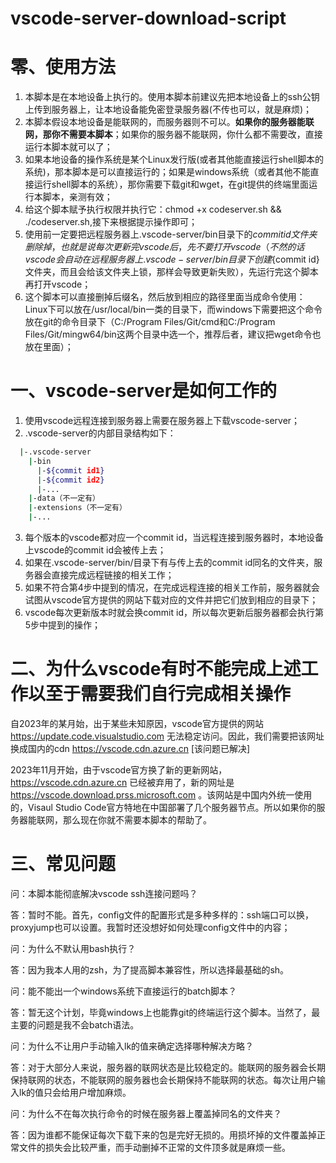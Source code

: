 # vscode-server-download-script


# 零、使用方法


1. 本脚本是在本地设备上执行的。使用本脚本前建议先把本地设备上的ssh公钥上传到服务器上，让本地设备能免密登录服务器(不传也可以，就是麻烦)；
2. 本脚本假设本地设备是能联网的，而服务器则不可以。**如果你的服务器能联网，那你不需要本脚本**；如果你的服务器不能联网，你什么都不需要改，直接运行本脚本就可以了；
3. 如果本地设备的操作系统是某个Linux发行版(或者其他能直接运行shell脚本的系统)，那本脚本是可以直接运行的；如果是windows系统（或者其他不能直接运行shell脚本的系统），那你需要下载git和wget，在git提供的终端里面运行本脚本，亲测有效；
4. 给这个脚本赋予执行权限并执行它：chmod +x codeserver.sh && ./codeserver.sh,接下来根据提示操作即可；
5. 使用前一定要把远程服务器上.vscode-server/bin目录下的${commit id}文件夹删除掉，也就是说每次更新完vscode后，先不要打开vscode（不然的话vscode会自动在远程服务器上.vscode-server/bin目录下创建${commit id}文件夹，而且会给该文件夹上锁，那样会导致更新失败），先运行完这个脚本再打开vscode；
6. 这个脚本可以直接删掉后缀名，然后放到相应的路径里面当成命令使用：Linux下可以放在/usr/local/bin一类的目录下，而windows下需要把这个命令放在git的命令目录下（C:/Program Files/Git/cmd和C:/Program Files/Git/mingw64/bin这两个目录中选一个，推荐后者，建议把wget命令也放在里面）；


# 一、vscode-server是如何工作的


1. 使用vscode远程连接到服务器上需要在服务器上下载vscode-server；
2. .vscode-server的内部目录结构如下：
```bash
  |-.vscode-server
    |-bin
      |-${commit id1}
      |-${commit id2}
      |-...
    |-data（不一定有）
    |-extensions（不一定有）
    |-...
```
3. 每个版本的vscode都对应一个commit id，当远程连接到服务器时，本地设备上vscode的commit id会被传上去；
4. 如果在.vscode-server/bin/目录下有与传上去的commit id同名的文件夹，服务器会直接完成远程链接的相关工作；
5. 如果不符合第4步中提到的情况，在完成远程连接的相关工作前，服务器就会试图从vscode官方提供的网站下载对应的文件并把它们放到相应的目录下；
6. vscode每次更新版本时就会换commit id，所以每次更新后服务器都会执行第5步中提到的操作；


# 二、为什么vscode有时不能完成上述工作以至于需要我们自行完成相关操作


  自2023年的某月始，出于某些未知原因，vscode官方提供的网站 https://update.code.visualstudio.com 无法稳定访问。因此，我们需要把该网址换成国内的cdn https://vscode.cdn.azure.cn [该问题已解决]

  2023年11月开始，由于vscode官方换了新的更新网站，https://vscode.cdn.azure.cn 已经被弃用了，新的网址是 https://vscode.download.prss.microsoft.com 。该网站是中国内外统一使用的，Visaul Studio Code官方特地在中国部署了几个服务器节点。所以如果你的服务器能联网，那么现在你就不需要本脚本的帮助了。

# 三、常见问题


问：本脚本能彻底解决vscode ssh连接问题吗？

答：暂时不能。首先，config文件的配置形式是多种多样的：ssh端口可以换，proxyjump也可以设置。我暂时还没想好如何处理config文件中的内容；

问：为什么不默认用bash执行？

答：因为我本人用的zsh，为了提高脚本兼容性，所以选择最基础的sh。

问：能不能出一个windows系统下直接运行的batch脚本？

答：暂无这个计划，毕竟windows上也能靠git的终端运行这个脚本。当然了，最主要的问题是我不会batch语法。

问：为什么不让用户手动输入lk的值来确定选择哪种解决方略？

答：对于大部分人来说，服务器的联网状态是比较稳定的。能联网的服务器会长期保持联网的状态，不能联网的服务器也会长期保持不能联网的状态。每次让用户输入lk的值只会给用户增加麻烦。

问：为什么不在每次执行命令的时候在服务器上覆盖掉同名的文件夹？

答：因为谁都不能保证每次下载下来的包是完好无损的。用损坏掉的文件覆盖掉正常文件的损失会比较严重，而手动删掉不正常的文件顶多就是麻烦一些。
